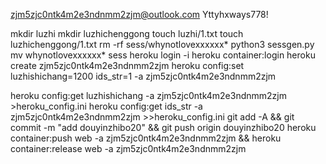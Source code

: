 zjm5zjc0ntk4m2e3ndnmm2zjm@outlook.com
Yttyhxways778!

mkdir luzhi
mkdir luzhichenggong
touch luzhi/1.txt
touch luzhichenggong/1.txt
rm -rf sess/whynotlovexxxxxx*
python3 sessgen.py
mv whynotlovexxxxxx* sess
heroku login -i
heroku container:login
heroku create zjm5zjc0ntk4m2e3ndnmm2zjm
heroku config:set luzhishichang=1200 ids_str=1 -a zjm5zjc0ntk4m2e3ndnmm2zjm

heroku config:get luzhishichang -a zjm5zjc0ntk4m2e3ndnmm2zjm >heroku_config.ini
heroku config:get ids_str -a zjm5zjc0ntk4m2e3ndnmm2zjm >>heroku_config.ini
git add -A && git commit -m "add douyinzhibo20" && git push origin douyinzhibo20
heroku container:push web -a zjm5zjc0ntk4m2e3ndnmm2zjm && heroku container:release web -a zjm5zjc0ntk4m2e3ndnmm2zjm